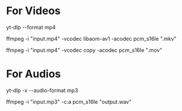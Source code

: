 # For Videos
yt-dlp --format mp4

ffmpeg -i "input.mp4" -vcodec libaom-av1 -acodec pcm_s16le ".mkv"

ffmpeg -i "input.mp4" -vcodec copy -acodec pcm_s16le ".mov"

# For Audios
yt-dlp -x --audio-format mp3

ffmpeg -i "input.mp3" -c:a pcm_s16le "output.wav"